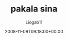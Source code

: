 ---
title: 'pakala sina'
posts: 1
hash: 't982'
author: 'Liogab11'
date: 2008-11-09T09:18:00+00:00
sources:
  - http://forums.tokipona.org/viewtopic.php%3Ft=982.html
---